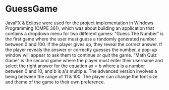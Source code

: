 # GuessGame
JavaFX & Eclipse were used for the project implementation in Windows Programming (CMPE 361), which was about building an application that contains a dropdown menu for two different games:
"Guess The Number" is the first game where the user must guess a randomly generated number between 0 and 100. If the player gives up, they reveal the correct answer. If the player reveals the answer or correctly guesses the number, a pop-up window will appear to ask them to continue or quit the game.
"Math Quiz Game" is the second game where the player must enter their username and select the right answer for the equation ax = b where a is a number between 0 and 10, and b is a's multiple. The advanced version involves a being between the range of 11 & 100. The player can change the font size and theme of the game to their own preference.
